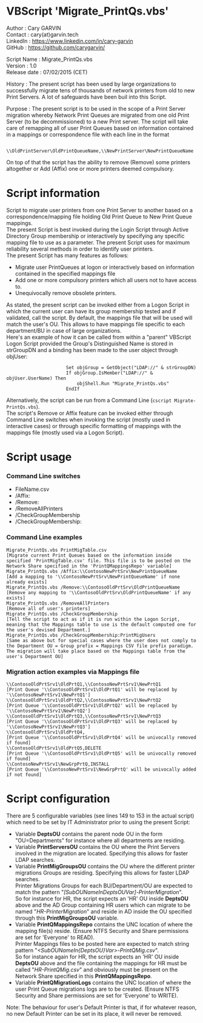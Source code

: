 # VBScript 'Migrate_PrintQs.vbs'


Author       : Cary GARVIN  
Contact      : cary(at)garvin.tech  
LinkedIn     : https://www.linkedin.com/in/cary-garvin  
GitHub       : https://github.com/carygarvin/  


Script Name  : Migrate_PrintQs.vbs  
Version      : 1.0  
Release date : 07/02/2015 (CET)  

History      : The present script has been used by large organizations to successfully migrate tens of thousands of network printers from old to new Print Servers. A lot of safeguards have been buil into this Script.  

Purpose      : The present script is to be used in the scope of a Print Server migration whereby Network Print Queues are migrated from one old Print Server (to be decommissioned) to a new Print server. The script will take care of remapping all of user Print Queues based on information contained in a mappings or correspondence file with each line in the format
                      
                              \\OldPrintServer\OldPrintQueueName,\\NewPrintServer\NewPrintQueueName

On top of that the script has the ability to remove (Remove) some printers altogether or Add (Affix) one or more printers deemed compulsory.  

# Script information
Script to migrate user printers from one Print Server to another based on a correspondence/mapping file holding Old Print Queue to New Print Queue mappings.  
The present Script is best invoked during the Login Script through Active Directory Group membership or interactively by specifying any specific mapping file to use as a parameter. The present Script uses for maximum reliability several methods in order to identify user printers.  
The present Script has many features as follows:  
* Migrate user PrintQueues at logon or interactively based on information contained in the specified mappings file  
* Add one or more compulsory printers which all users not to have access to.  
* Unequivocally remove obsolete printers.  

As stated, the present script can be invoked either from a Logon Script in which the current user can have its group membership tested and if validated, call the script. By default, the mappings file that will be used will match the user's OU. This allows to have mappings file specific to each department/BU in case of large organizations.  
Here's an example of how it can be called from within a "parent" VBScript Logon Script provided the Group's Distinguished Name is stored in strGroupDN and a binding has been made to the user object through objUser:  
  
                          Set objGroup = GetObject("LDAP://" & strGroupDN)
                          If objGroup.IsMember("LDAP://" & objUser.UserName) Then
                              objShell.Run "Migrate_PrintQs.vbs"
                          EndIf  
Alternatively, the script can be run from a Command Line (`cscript Migrate-PrintQs.vbs`).  
The script's Remove or Affix feature can be invoked either through Command Line switches when invoking the script (mostly used in interactive cases) or through specific formatting of mappings with the mappings file (mostly used via a Logon Script).  

# Script usage  
### Command Line switches  
* FileName.csv  
* /Affix:  
* /Remove:  
* /RemoveAllPrinters  
* /CheckGroupMembership  
* /CheckGroupMembership:<CustomGroupName>  

### Command Line examples  
    Migrate_PrintQs.vbs PrintMigTable.csv                                   [Migrate current Print Queues based on the information inside specified 'PrintMigTable.csv' file. This file is to be posted on the Network Share specified in the 'PrintQMappingsRepo' variable]  
    Migrate_PrintQs.vbs /Affix:\\ContosoNewPrtSrv\NewPrintQueueName	        [Add a mapping to '\\ContosoNewPrtSrv\NewPrintQueueName' if none already exists]  
    Migrate_PrintQs.vbs /Remove:\\ContosoOldPrtSrv\OldPrintQueueName        [Remove any mapping to '\\ContosoOldPrtSrv\OldPrintQueueName' if any exists]  
    Migrate_PrintQs.vbs /RemoveAllPrinters                                  [Remove all of user's printers]  
    Migrate_PrintQs.vbs /CheckGroupMembership                               [Tell the script to act as if it is run within the Logon Script, meaning that the Mappings table to use is the default computed one for the user's devised Department.]  
    Migrate_PrintQs.vbs /CheckGroupMembership:PrintMigUsers                 [Same as above but for special cases where the user does not comply to the Department OU = Group prefix = Mappings CSV file prefix paradigm. The migration will take place based on the Mappings table from the user's Department OU]  

### Migration action examples via Mappings file  
    \\ContosoOldPrtSrv1\OldPrtQ1,\\ContosoNewPrtSrv1\NewPrtQ1               [Print Queue '\\ContosoOldPrtSrv1\OldPrtQ1' will be replaced by '\\ContosoNewPrtSrv1\NewPrtQ1']  
    \\ContosoOldPrtSrv1\OldPrtQ2,\\ContosoNewPrtSrv1\NewPrtQ2               [Print Queue '\\ContosoOldPrtSrv1\OldPrtQ2' will be replaced by '\\ContosoNewPrtSrv1\NewPrtQ2']  
    \\ContosoOldPrtSrv1\OldPrtQ3,\\ContosoNewPrtSrv1\NewPrtQ3               [Print Queue '\\ContosoOldPrtSrv1\OldPrtQ3' will be replaced by '\\ContosoNewPrtSrv1\NewPrtQ3']  
    \\ContosoOldPrtSrv1\OldPrtQ4,                                           [Print Queue '\\ContosoOldPrtSrv1\OldPrtQ4' will be univocally removed if found]  
    \\ContosoOldPrtSrv1\OldPrtQ5,DELETE                                     [Print Queue '\\ContosoOldPrtSrv1\OldPrtQ5' will be univocally removed if found]  
    \\ContosoNewPrtSrv1\NewGrpPrtQ,INSTALL                                  [Print Queue '\\ContosoNewPrtSrv1\NewGrpPrtQ' will be univocally added if not found]  


# Script configuration  
There are 5 configurable variables (see lines 149 to 153 in the actual script) which need to be set by IT Administrator prior to using the present Script:  
* Variable **DeptsOU** contains the parent node OU in the form "OU=Departments" for instance where all departments are residing.  
* Variable **PrintServersOU** contains the OU where the Print Servers involved in the migration are located. Specifying this allows for faster LDAP searches.  
* Variable **PrintMigGroupsOU** contains the OU where the different printer migrations Groups are residing. Specifying this allows for faster LDAP searches.  
          Printer Migrations Groups for each BU/Department/OU are expected to match the pattern "_[SubOUNameInDeptsOUVar]-PrinterMigration_".  
          So for instance for HR, the script expects an 'HR' OU inside **DeptsOU** above and the AD Group containing HR users which can migrate to be named "_HR-PrinterMigration_" and reside in AD inside the OU specified through this **PrintMigGroupsOU** variable.  
* Variable **PrintQMappingsRepo** contains the UNC location of where the mapping file(s) reside. (Ensure NTFS Security and Share permissions are set for 'Everyone' to READ).  
          Printer Mappings files to be posted here are expected to match string pattern "_<SubOUNameIn{DeptsOU}Var>-PrintQMig.csv_".  
          So for instance again for HR, the script expects an 'HR' OU inside **DeptsOU** above and the file containing the mappings for HR must be called "_HR-PrintQMig.csv_" and obviously must be present on the Network Share specified in this **PrintQMappingsRepo**.  
* Variable **PrintQMigrationLogs** contains the UNC location of where the user Print Queue migrations logs are to be created. (Ensure NTFS Security and Share permissions are set for 'Everyone' to WRITE).  


Note: The behaviour for user's Default Printer is that, if for whatever reason, no new Default Printer can be set in its place, it will never be removed.  
